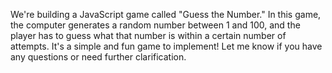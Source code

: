 We're building a JavaScript game called "Guess the Number." In this game, the computer generates a random number between 1 and 100, and the player has to guess what that number is within a certain number of attempts. It's a simple and fun game to implement! Let me know if you have any questions or need further clarification.